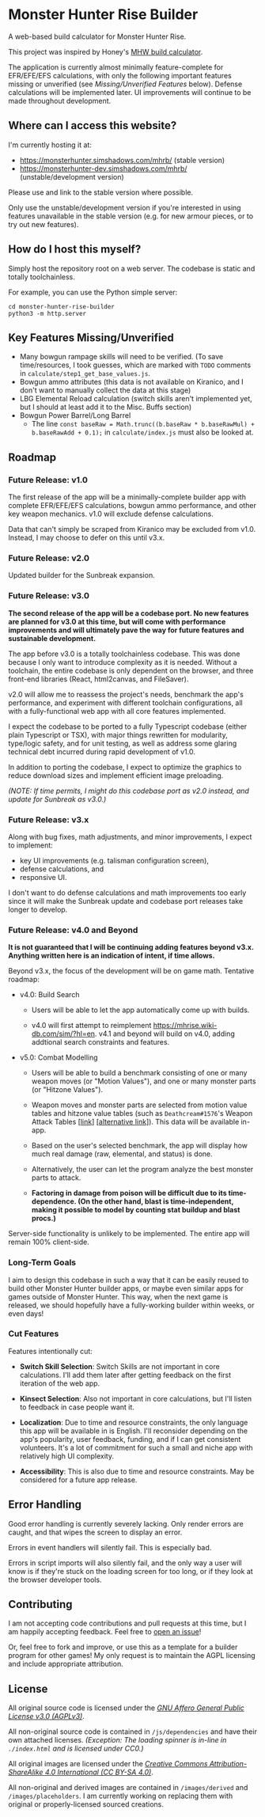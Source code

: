 # Monster Hunter Rise Builder

A web-based build calculator for Monster Hunter Rise.

This project was inspired by Honey's [MHW build calculator](https://honeyhunterworld.com/mhwbi/).

The application is currently almost minimally feature-complete for EFR/EFE/EFS calculations, with only the following important features missing or unverified (see *Missing/Unverified Features* below). Defense calculations will be implemented later. UI improvements will continue to be made throughout development.

## Where can I access this website?

I'm currently hosting it at:

- <https://monsterhunter.simshadows.com/mhrb/> (stable version)
- <https://monsterhunter-dev.simshadows.com/mhrb/> (unstable/development version)

Please use and link to the stable version where possible.

Only use the unstable/development version if you're interested in using features unavailable in the stable version (e.g. for new armour pieces, or to try out new features).

## How do I host this myself?

Simply host the repository root on a web server. The codebase is static and totally toolchainless.

For example, you can use the Python simple server:

```
cd monster-hunter-rise-builder
python3 -m http.server
```

## Key Features Missing/Unverified

- Many bowgun rampage skills will need to be verified. (To save time/resources, I took guesses, which are marked with `TODO` comments in `calculate/step1_get_base_values.js`.
- Bowgun ammo attributes (this data is not available on Kiranico, and I don't want to manually collect the data at this stage)
- LBG Elemental Reload calculation (switch skills aren't implemented yet, but I should at least add it to the Misc. Buffs section)
- Bowgun Power Barrel/Long Barrel
    - The line `const baseRaw = Math.trunc((b.baseRaw * b.baseRawMul) + b.baseRawAdd + 0.1);` in `calculate/index.js` must also be looked at.

## Roadmap

### Future Release: v1.0

The first release of the app will be a minimally-complete builder app with complete EFR/EFE/EFS calculations, bowgun ammo performance, and other key weapon mechanics. v1.0 will exclude defense calculations.

Data that can't simply be scraped from Kiranico may be excluded from v1.0. Instead, I may choose to defer on this until v3.x.

### Future Release: v2.0

Updated builder for the Sunbreak expansion.

### Future Release: v3.0

**The second release of the app will be a codebase port. No new features are planned for v3.0 at this time, but will come with performance improvements and will ultimately pave the way for future features and sustainable development.**

The app before v3.0 is a totally toolchainless codebase. This was done because I only want to introduce complexity as it is needed. Without a toolchain, the entire codebase is only dependent on the browser, and three front-end libraries (React, html2canvas, and FileSaver).

v2.0 will allow me to reassess the project's needs, benchmark the app's performance, and experiment with different toolchain configurations, all with a fully-functional web app with all core features implemented.

I expect the codebase to be ported to a fully Typescript codebase (either plain Typescript or TSX), with major things rewritten for modularity, type/logic safety, and for unit testing, as well as address some glaring technical debt incurred during rapid development of v1.0.

In addition to porting the codebase, I expect to optimize the graphics to reduce download sizes and implement efficient image preloading.

*(NOTE: If time permits, I might do this codebase port as v2.0 instead, and update for Sunbreak as v3.0.)*

### Future Release: v3.x

Along with bug fixes, math adjustments, and minor improvements, I expect to implement:

- key UI improvements (e.g. talisman configuration screen),
- defense calculations, and
- responsive UI.

I don't want to do defense calculations and math improvements too early since it will make the Sunbreak update and codebase port releases take longer to develop.

### Future Release: v4.0 and Beyond

**It is not guaranteed that I will be continuing adding features beyond v3.x. Anything written here is an indication of intent, if time allows.**

Beyond v3.x, the focus of the development will be on game math. Tentative roadmap:

- v4.0: Build Search

    - Users will be able to let the app automatically come up with builds.

    - v4.0 will first attempt to reimplement <https://mhrise.wiki-db.com/sim/?hl=en>. v4.1 and beyond will build on v4.0, adding addtional search constraints and features.

- v5.0: Combat Modelling

    - Users will be able to build a benchmark consisting of one or many weapon moves (or "Motion Values"), and one or many monster parts (or "Hitzone Values").

    - Weapon moves and monster parts are selected from motion value tables and hitzone value tables (such as `Deathcream#1576`'s Weapon Attack Tables [[link](http://bit.ly/MHRWeaponAttackTables)] [[alternative link](https://docs.google.com/spreadsheets/d/e/2PACX-1vSMMtrWj7JH1-_Qr_xKb2lxZaZJ_Sq-ta43u6fLmpzVwqMfiTR-KqAFRDk6Zuw9WzM1sCgU9Th5lMoj/pubhtml)]). This data will be available in-app.

    - Based on the user's selected benchmark, the app will display how much real damage (raw, elemental, and status) is done.

    - Alternatively, the user can let the program analyze the best monster parts to attack.

    - **Factoring in damage from poison will be difficult due to its time-dependence. (On the other hand, blast is time-independent, making it possible to model by counting stat buildup and blast procs.)**

Server-side functionality is unlikely to be implemented. The entire app will remain 100% client-side.

### Long-Term Goals

I aim to design this codebase in such a way that it can be easily reused to build other Monster Hunter builder apps, or maybe even similar apps for games outside of Monster Hunter. This way, when the next game is released, we should hopefully have a fully-working builder within weeks, or even days!

### Cut Features

Features intentionally cut:

- **Switch Skill Selection**: Switch Skills are not important in core calculations. I'll add them later after getting feedback on the first iteration of the web app.

- **Kinsect Selection**: Also not important in core calculations, but I'll listen to feedback in case people want it.

- **Localization**: Due to time and resource constraints, the only language this app will be available in is English. I'll reconsider depending on the app's popularity, user feedback, funding, and if I can get consistent volunteers. It's a lot of commitment for such a small and niche app with relatively high UI complexity.

- **Accessibility**: This is also due to time and resource constraints. May be considered for a future app release.

## Error Handling

Good error handling is currently severely lacking. Only render errors are caught, and that wipes the screen to display an error.

Errors in event handlers will silently fail. This is especially bad.

Errors in script imports will also silently fail, and the only way a user will know is if they're stuck on the loading screen for too long, or if they look at the browser developer tools.

## Contributing

I am not accepting code contributions and pull requests at this time, but I am happily accepting feedback. Feel free to [open an issue](https://github.com/simshadows/monster-hunter-rise-builder/issues)!

Or, feel free to fork and improve, or use this as a template for a builder program for other games! My only request is to maintain the AGPL licensing and include appropriate attribution.

## License

All original source code is licensed under the [*GNU Affero General Public License v3.0 (AGPLv3)*](https://www.gnu.org/licenses/agpl-3.0.en.html).

All non-original source code is contained in `/js/dependencies` and have their own attached licenses. *(Exception: The loading spinner is in-line in `./index.html` and is licensed under CC0.)*

All original images are licensed under the [*Creative Commons Attribution-ShareAlike 4.0 International (CC BY-SA 4.0)*](https://creativecommons.org/licenses/by-sa/4.0/).

All non-original and derived images are contained in `/images/derived` and `/images/placeholders`. I am currently working on replacing them with original or properly-licensed sourced creations.

